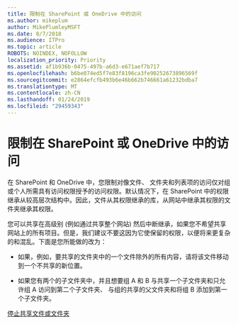 ```yaml
---
title: 限制在 SharePoint 或 OneDrive 中的访问
ms.author: mikeplum
author: MikePlumleyMSFT
ms.date: 8/7/2018
ms.audience: ITPro
ms.topic: article
ROBOTS: NOINDEX, NOFOLLOW
localization_priority: Priority
ms.assetid: af1b936b-0475-497b-a6d3-e671aef7b717
ms.openlocfilehash: b6be074ed5f7e83f8196ca3fe90252673896569f
ms.sourcegitcommit: e2864efcfb493b6e46b662b746661a61232bdba7
ms.translationtype: MT
ms.contentlocale: zh-CN
ms.lasthandoff: 01/24/2019
ms.locfileid: "29459343"
---
```

# <a name="restrict-access-in-sharepoint-or-onedrive"></a>限制在 SharePoint 或 OneDrive 中的访问

在 SharePoint 和 OneDrive 中，您限制对像文件、 文件夹和列表项的访问仅对组或个人所需具有访问权限授予的访问权限。默认情况下，在 SharePoint 中的权限继承从较高层次结构中。因此，文件从其权限继承的库，从网站中继承其权限的文件夹继承其权限。
  
您可以共享在高级别 (例如通过共享整个网站) 然后中断继承，如果您不希望共享网站上的所有项目。但是，我们建议不要这因为它使保留的权限，以便将来更复杂的和混乱。下面是您所能做的改为：
  
- 如果，例如，要共享的文件夹中的一个文件除外的所有内容，请将该文件移动到一个不共享的新位置。
    
- 如果您有两个的子文件夹中，并且想要组 A 和 B 与共享一个子文件夹和只允许组 A 访问到第二个子文件夹、 与组的共享的父文件夹和将组 B 添加到第一个子文件夹。
    
[停止共享文件或文件夹](https://go.microsoft.com/fwlink/?linkid=2008861)
  

